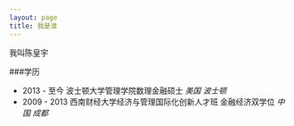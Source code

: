 ```yaml
---
layout: page
title: 我是谁
---
```


我叫陈皇宇


###学历
* 2013 - 至今 波士顿大学管理学院数理金融硕士  _美国 波士顿_
* 2009 - 2013 西南财经大学经济与管理国际化创新人才班 金融经济双学位 _中国 成都_